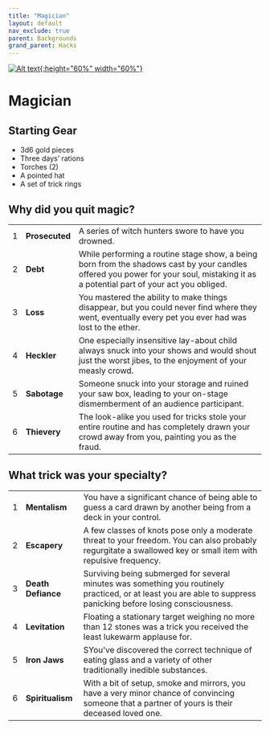 ```yaml
---
title: "Magician"
layout: default
nav_exclude: true
parent: Backgrounds
grand_parent: Hacks
---
```


[![Alt text](/img/backgrounds/magician.jpg "East of the Sun and West of the Moon, illustrated by Kay Nielsen"){:height="60%" width="60%"}](/img/backgrounds/magician.jpg)

# Magician

## Starting Gear

- 3d6 gold pieces
- Three days’ rations
- Torches (2)
- A pointed hat
- A set of trick rings

## Why did you quit magic?

|      |                |                                                              |
| ---- | -------------- | ------------------------------------------------------------ |
| 1    | **Prosecuted** | A series of witch hunters swore to have you drowned.         |
| 2    | **Debt**       | While performing a routine stage show, a being born from the shadows cast by your candles offered you power for your soul, mistaking it as a potential part of your act you obliged. |
| 3    | **Loss**       | You mastered the ability to make things disappear, but you could never find where they went, eventually every pet you ever had was lost to the ether. |
| 4    | **Heckler**    | One especially insensitive lay-about child always snuck into your shows and would shout just the worst jibes, to the enjoyment of your measly crowd. |
| 5    | **Sabotage**   | Someone snuck into your storage and ruined your saw box, leading to your on-stage dismemberment of an audience participant. |
| 6    | **Thievery**   | The look-alike you used for tricks stole your entire routine and has completely drawn your crowd away from you, painting you as the fraud. |


## What trick was your specialty?

|      |                |                                                              |
| ---- | -------------- | ------------------------------------------------------------ |
| 1    | **Mentalism**      | You have a significant chance of being able to guess a card drawn by another being from a deck in your control. |
| 2    | **Escapery**       | A few classes of knots pose only a moderate threat to your freedom. You can also probably regurgitate a swallowed key or small item with repulsive frequency. |
| 3    | **Death Defiance** | Surviving being submerged for several minutes was something you routinely practiced, or at least you are able to suppress panicking before losing consciousness. |
| 4    | **Levitation**     | Floating a stationary target weighing no more than 12 stones was a trick you received the least lukewarm applause for. |
| 5    | **Iron Jaws**      | SYou've discovered the correct technique of eating glass and a variety of other traditionally inedible substances. |
| 6    | **Spiritualism**   | With a bit of setup, smoke and mirrors, you have a very minor chance of convincing someone that a partner of yours is their deceased loved one. |
